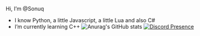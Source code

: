 Hi, I’m @Sonuq

- I know Python, a little Javascript, a little Lua and also C#
- I’m currently learning C++ 
![Anurag's GitHub stats](https://github-readme-stats.vercel.app/api?username=Sonuq&show_icons=true&theme=tokyonight)
[![Discord Presence](https://lanyard-profile-readme.vercel.app/api/822579164749627462)](https://discord.com/users/822579164749627462)
<!---
Sonuq/Sonuq is a ✨ special ✨ repository because its `README.md` (this file) appears on your GitHub profile.
You can click the Preview link to take a look at your changes.
--->
